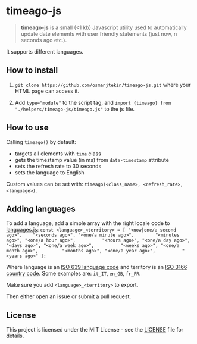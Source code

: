 # timeago-js

> **timeago-js** is a small (<1 kb) Javascript utility used to automatically update date elements with user friendly statements (just now, n seconds ago etc.). 

It supports different languages.

## How to install

1. `git clone https://github.com/osmanjtekin/timeago-js.git` where your HTML page can access it.

2. Add `type="module"` to the script tag, and `import {timeago} from "./helpers/timeago-js/timeago.js"` to the js file.

## How to use

Calling `timeago()` by default:
- targets all elements with `time` class
- gets the timestamp value (in ms) from `data-timestamp` attribute
- sets the refresh rate to 30 seconds
- sets the language to English

Custom values can be set with: `timeago(<class_name>, <refresh_rate>, <language>)`.

## Adding languages

To add a language, add a simple array with the right locale code to [languages.js](languages.js):
  `const <language>_<territory> = [
      "<now|one/a second ago>",    "<seconds ago>",
      "<one/a minute ago>", 	   "<minutes ago>",
      "<one/a hour ago>",   	   "<hours ago>",
      "<one/a day ago>",  	 	   "<days ago>",
      "<one/a week ago>",    	   "<weeks ago>",
      "<one/a month ago>",  	   "<months ago>",
      "<one/a year ago>", 		   "<years ago>"
    ];`

Where language is an [ISO 639 language code](https://en.wikipedia.org/wiki/List_of_ISO_639-1_codes) and territory is an [ISO 3166 country code](https://en.wikipedia.org/wiki/ISO_3166-1#Current_codes). Some examples are: `it_IT`, `en_GB`, `fr_FR`.

Make sure you add `<language>_<territory>` to export.

Then either open an issue or submit a pull request.

## License

This project is licensed under the MIT License - see the [LICENSE](LICENSE) file for details.